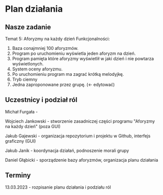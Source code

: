 # Plan działania

## Nasze zadanie
Temat 5: Aforyzmy na każdy dzień
Funkcjonalności:
1.    Baza conajmniej 100 aforyzmów.
2.    Program po uruchomieniu wyświetla jeden aforyzm na dzień.
3.    Program pamięta które aforyzmy wyświetlił w jaki dzień i nie powtarza wyświetlonych.
4.    System oceny aforyzmu.
5.    Po uruchomieniu program ma zagrać krótką melodyjkę.
6.    Tryb ciemny
7.    Jedna zaproponowane przez grupę. (<- edytować)

## Uczestnicy i podział ról
Michał Furgała - 

Wojciech Jankowski -  stworzenie zasadniczej części programu "Aforyzmy na każdy dzień" (poza GUI)

Jakub Gajewski - organizacja repozytorium i projektu w Github, interfejs graficzny (GUI)

Jakub Janik - koordynacja działań, podnoszenie morali grupy

Daniel Głąbicki - sporządzenie bazy aforyzmów, organizacja planu działania


## Terminy
13.03.2023 - rozpisanie planu działania i podziału ról

